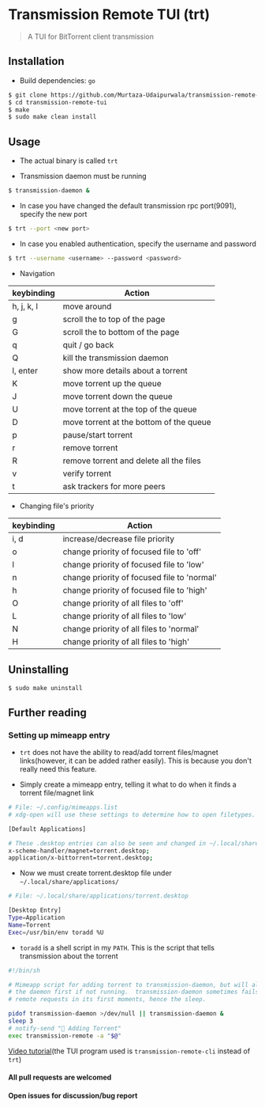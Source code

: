 # Transmission Remote TUI (trt)
> A TUI for BitTorrent client transmission

## Installation
- Build dependencies: `go`

```bash
$ git clone https://github.com/Murtaza-Udaipurwala/transmission-remote-tui
$ cd transmission-remote-tui
$ make
$ sudo make clean install
```

## Usage
- The actual binary is called `trt`

- Transmission daemon must be running
```bash
$ transmission-daemon &
```

- In case you have changed the default transmission rpc port(9091), specify the new port
```bash
$ trt --port <new port>
```

- In case you enabled authentication, specify the username and password
```bash
$ trt --username <username> --password <password>
```

- Navigation

| keybinding | Action                                      |
|------------|---------------------------------------------|
| h, j, k, l | move around                                 |
| g          | scroll the to top of the page               |
| G          | scroll the to bottom of the page            |
| q          | quit / go back                              |
| Q          | kill the transmission daemon                |
| l, enter   | show more details about a torrent           |
| K          | move torrent up the queue                   |
| J          | move torrent down the queue                 |
| U          | move torrent at the top of the queue        |
| D          | move torrent at the bottom of the queue     |
| p          | pause/start torrent                         |
| r          | remove torrent                              |
| R          | remove torrent and delete all the files     |
| v          | verify torrent                              |
| t          | ask trackers for more peers                 |

- Changing file's priority

| keybinding | Action                                      |
|------------|---------------------------------------------|
| i, d       | increase/decrease file priority             |
| o          | change priority of focused file to 'off'    |
| l          | change priority of focused file to 'low'    |
| n          | change priority of focused file to 'normal' |
| h          | change priority of focused file to 'high'   |
| O          | change priority of all files to 'off'       |
| L          | change priority of all files to 'low'       |
| N          | change priority of all files to 'normal'    |
| H          | change priority of all files to 'high'      |

## Uninstalling
```bash
$ sudo make uninstall
```

## Further reading

### Setting up mimeapp entry
- `trt` does not have the ability to read/add torrent files/magnet
  links(however, it can be added rather easily). This is because you don't
  really need this feature.

- Simply create a mimeapp entry, telling it what to do when it finds a torrent file/magnet link
```bash
# File: ~/.config/mimeapps.list
# xdg-open will use these settings to determine how to open filetypes.

[Default Applications]

# These .desktop entries can also be seen and changed in ~/.local/share/applications/
x-scheme-handler/magnet=torrent.desktop;
application/x-bittorrent=torrent.desktop;
```

- Now we must create torrent.desktop file under `~/.local/share/applications/`
```bash
# File: ~/.local/share/applications/torrent.desktop

[Desktop Entry]
Type=Application
Name=Torrent
Exec=/usr/bin/env toradd %U
```

- `toradd` is a shell script in my `PATH`. This is the script that tells
  transmission about the torrent
```bash
#!/bin/sh

# Mimeapp script for adding torrent to transmission-daemon, but will also start
# the daemon first if not running.  transmission-daemon sometimes fails to take
# remote requests in its first moments, hence the sleep.

pidof transmission-daemon >/dev/null || transmission-daemon &
sleep 3
# notify-send "🔽 Adding Torrent"
exec transmission-remote -a "$@"
```

[Video tutorial](https://odysee.com/@Luke:7/torrenting-setup-with-transmission:1)(the TUI program used is `transmission-remote-cli` instead of `trt`)


#### All pull requests are welcomed
#### Open issues for discussion/bug report
